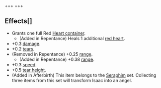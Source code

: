 +++
+++

Effects[]
---------


* Grants one full Red [Heart container](/wiki/Red_Heart_container "Red Heart container").
	+ (Added in Repentance) Heals 1 additional [red heart](/wiki/Health#Red_Heart_Containers "Health").
* +0.3 [damage](/wiki/Damage "Damage").
* +0.2 [tears](/wiki/Tears "Tears").
* (Removed in Repentance) +0.25 [range](/wiki/Range "Range").
	+ (Added in Repentance) +0.38 [range](/wiki/Range "Range").
* +0.3 [speed](/wiki/Speed "Speed").
* +0.5 [tear height](/wiki/Tear_height "Tear height").
* (Added in Afterbirth) This item belongs to the [Seraphim](/wiki/Seraphim_(Transformation) "Seraphim (Transformation)") set. Collecting three items from this set will transform Isaac into an angel.


